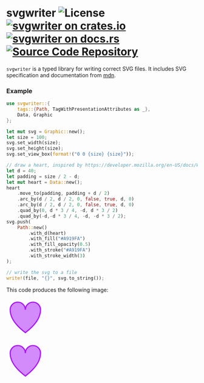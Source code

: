 # svgwriter ![License](https://img.shields.io/crates/l/svgwriter) [![svgwriter on crates.io](https://img.shields.io/crates/v/svgwriter)](https://crates.io/crates/svgwriter) [![svgwriter on docs.rs](https://docs.rs/svgwriter/badge.svg)](https://docs.rs/svgwriter) [![Source Code Repository](https://img.shields.io/badge/Code-On%20Codeberg-blue?logo=Codeberg)](https://codeberg.org/msrd0/svgwriter)

`svgwriter` is a typed library for writing correct SVG files. It includes SVG
specification and documentation from [mdn][__link0].

### Example

```rust
use svgwriter::{
	tags::{Path, TagWithPresentationAttributes as _},
	Data, Graphic
};

let mut svg = Graphic::new();
let size = 100;
svg.set_width(size);
svg.set_height(size);
svg.set_view_box(format!("0 0 {size} {size}"));

// draw a heart, inspired by https://developer.mozilla.org/en-US/docs/Web/SVG/Attribute/d#example
let d = 40;
let padding = size / 2 - d;
let mut heart = Data::new();
heart
	.move_to(padding, padding + d / 2)
	.arc_by(d / 2, d / 2, 0, false, true, d, 0)
	.arc_by(d / 2, d / 2, 0, false, true, d, 0)
	.quad_by(0, d * 3 / 4, -d, d * 3 / 2)
	.quad_by(-d,-d * 3 / 4, -d, -d * 3 / 2);
svg.push(
	Path::new()
		.with_d(heart)
		.with_fill("#A919FA")
		.with_fill_opacity(0.5)
		.with_stroke("#A919FA")
		.with_stroke_width(3)
);

// write the svg to a file
write!(file, "{}", svg.to_string());
```

This code produces the following image:

<svg xmlns='http://www.w3.org/2000/svg' width='100' height='100' viewBox='0 0 100 100'><path d='M10,30a20,20,0,0,1,40,0a20,20,0,0,1,40,0q0,30,-40,60q-40,-30,-40,-60' fill='#A919FA' fill-opacity='0.5' stroke='#A919FA' stroke-width='3'/></svg>

![Image produced by example code](data:image/svg+xml,%3Csvg%20xmlns='http://www.w3.org/2000/svg'%20width='100'%20height='100'%20viewBox='0%200%20100%20100'%3E%3Cpath%20d='M10,30a20,20,0,0,1,40,0a20,20,0,0,1,40,0q0,30,-40,60q-40,-30,-40,-60'%20fill='%23A919FA'%20fill-opacity='0.5'%20stroke='%23A919FA'%20stroke-width='3'/%3E%3C/svg%3E)


 [__link0]: https://developer.mozilla.org
